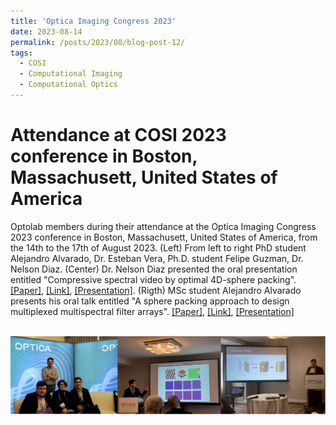 ```yaml
---
title: 'Optica Imaging Congress 2023'
date: 2023-08-14
permalink: /posts/2023/08/blog-post-12/
tags:
  - COSI
  - Computational Imaging
  - Computational Optics
---
```


Attendance at COSI 2023 conference in Boston, Massachusett, United States of America
======

Optolab members during their attendance at the Optica Imaging Congress 2023 conference in Boston, Massachusett, United States of America, from the 14th to the 17th of August 2023. (Left) From left to right PhD student Alejandro Alvarado, Dr. Esteban Vera, Ph.D. student Felipe Guzman, Dr. Nelson Diaz. (Center) Dr. Nelson Diaz presented the oral presentation entitled "Compressive spectral video by optimal 4D-sphere packing". [[Paper]](https://nelson10.github.io/files/Conference12.pdf), [[Link]](https://opg.optica.org/conference.cfm?meetingid=15&yr=2023), [[Presentation]](https://nelson10.github.io/files/Presentation_COSI_2023.pdf). (Rigth) MSc student Alejandro Alvarado presents his oral talk entitled "A sphere packing approach to design multiplexed multispectral filter arrays". [[Paper]](https://nelson10.github.io/files/Conference14.pdf), [[Link]](https://opg.optica.org/conference.cfm?meetingid=15&yr=2023), [[Presentation]](https://nelson10.github.io/files/Presentation_COSI_2023_2.pdf) 

<br/><img src='/images/cosi2023.png'>

